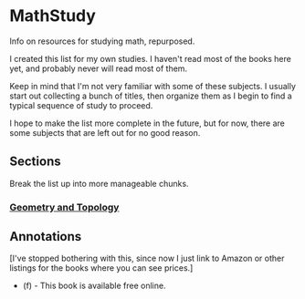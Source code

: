 # MathStudy

Info on resources for studying math, repurposed.

I created this list for my own studies. I haven't read most of the books here yet, and probably never will read most of them. 

Keep in mind that I'm not very familiar with some of these subjects. I usually start out collecting a bunch of titles, then organize them as I begin to find a typical sequence of study to proceed.

I hope to make the list more complete in the future, but for now, there are some subjects that are left out for no good reason. 

## Sections

Break the list up into more manageable chunks.

### [Geometry and Topology](GeomTopo.md)

## Annotations

[I've stopped bothering with this, since now I just link to Amazon or other listings for the books where you can see prices.]

- (f) - This book is available free online.

